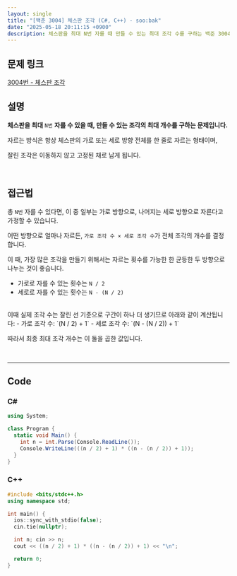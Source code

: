 ```yaml
---
layout: single
title: "[백준 3004] 체스판 조각 (C#, C++) - soo:bak"
date: "2025-05-18 20:11:15 +0900"
description: 체스판을 최대 N번 자를 때 만들 수 있는 최대 조각 수를 구하는 백준 3004번 체스판 조각 문제의 C# 및 C++ 풀이 및 해설
---
```


## 문제 링크
[3004번 - 체스판 조각](https://www.acmicpc.net/problem/3004)

## 설명

**체스판을 최대** `N번` **자를 수 있을 때, 만들 수 있는 조각의 최대 개수를 구하는 문제입니다.**

자르는 방식은 항상 체스판의 가로 또는 세로 방향 전체를 한 줄로 자르는 형태이며,

잘린 조각은 이동하지 않고 고정된 채로 남게 됩니다.

<br>

## 접근법

총 `N번` 자를 수 있다면, 이 중 일부는 가로 방향으로, 나머지는 세로 방향으로 자른다고 가정할 수 있습니다.

어떤 방향으로 얼마나 자르든, `가로 조각 수 × 세로 조각 수`가 전체 조각의 개수를 결정합니다.

이 때, 가장 많은 조각을 만들기 위해서는 자르는 횟수를 가능한 한 균등한 두 방향으로 나누는 것이 좋습니다.
- 가로로 자를 수 있는 횟수는 `N / 2`
- 세로로 자를 수 있는 횟수는 `N - (N / 2)`

<br>
이때 실제 조각 수는 잘린 선 기준으로 구간이 하나 더 생기므로 아래와 같이 계산됩니다:
- 가로 조각 수: `(N / 2) + 1`
- 세로 조각 수: `(N - (N / 2)) + 1`

따라서 최종 최대 조각 개수는 이 둘을 곱한 값입니다.

<br>

---

## Code

### C#
```csharp
using System;

class Program {
  static void Main() {
    int n = int.Parse(Console.ReadLine());
    Console.WriteLine(((n / 2) + 1) * ((n - (n / 2)) + 1));
  }
}

```

### C++
```cpp
#include <bits/stdc++.h>
using namespace std;

int main() {
  ios::sync_with_stdio(false);
  cin.tie(nullptr);

  int n; cin >> n;
  cout << ((n / 2) + 1) * ((n - (n / 2)) + 1) << "\n";

  return 0;
}
```
